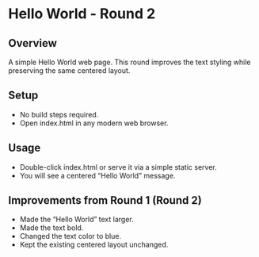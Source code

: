 # Hello World - Round 2

## Overview
A simple Hello World web page. This round improves the text styling while preserving the same centered layout.

## Setup
- No build steps required.
- Open index.html in any modern web browser.

## Usage
- Double-click index.html or serve it via a simple static server.
- You will see a centered “Hello World” message.

## Improvements from Round 1 (Round 2)
- Made the “Hello World” text larger.
- Made the text bold.
- Changed the text color to blue.
- Kept the existing centered layout unchanged.